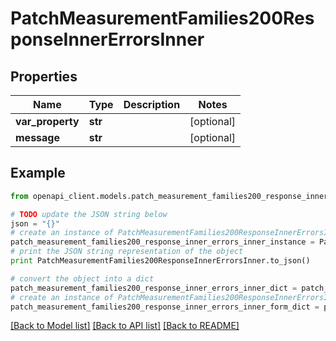 # PatchMeasurementFamilies200ResponseInnerErrorsInner


## Properties
Name | Type | Description | Notes
------------ | ------------- | ------------- | -------------
**var_property** | **str** |  | [optional] 
**message** | **str** |  | [optional] 

## Example

```python
from openapi_client.models.patch_measurement_families200_response_inner_errors_inner import PatchMeasurementFamilies200ResponseInnerErrorsInner

# TODO update the JSON string below
json = "{}"
# create an instance of PatchMeasurementFamilies200ResponseInnerErrorsInner from a JSON string
patch_measurement_families200_response_inner_errors_inner_instance = PatchMeasurementFamilies200ResponseInnerErrorsInner.from_json(json)
# print the JSON string representation of the object
print PatchMeasurementFamilies200ResponseInnerErrorsInner.to_json()

# convert the object into a dict
patch_measurement_families200_response_inner_errors_inner_dict = patch_measurement_families200_response_inner_errors_inner_instance.to_dict()
# create an instance of PatchMeasurementFamilies200ResponseInnerErrorsInner from a dict
patch_measurement_families200_response_inner_errors_inner_form_dict = patch_measurement_families200_response_inner_errors_inner.from_dict(patch_measurement_families200_response_inner_errors_inner_dict)
```
[[Back to Model list]](../README.md#documentation-for-models) [[Back to API list]](../README.md#documentation-for-api-endpoints) [[Back to README]](../README.md)


